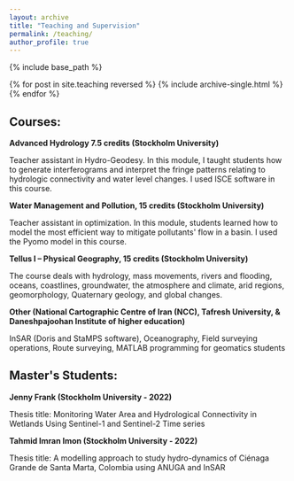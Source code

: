 ```yaml
---
layout: archive
title: "Teaching and Supervision"
permalink: /teaching/
author_profile: true
---
```


{% include base_path %}

{% for post in site.teaching reversed %}
  {% include archive-single.html %}
{% endfor %}


## Courses:

**Advanced Hydrology 7.5 credits (Stockholm University)**

Teacher assistant in Hydro-Geodesy. In this module, I taught students how to generate interferograms and interpret the fringe patterns relating to hydrologic connectivity and water level changes. I used ISCE software in this course.

**Water Management and Pollution, 15 credits (Stockholm University)**

Teacher assistant in optimization. In this module, students learned how to model the most efficient way to mitigate pollutants' flow in a basin. I used the Pyomo model in this course.

**Tellus I – Physical Geography, 15 credits (Stockholm University)**

The course deals with hydrology, mass movements, rivers and flooding, oceans, coastlines, groundwater, the atmosphere and climate, arid regions, geomorphology, Quaternary geology, and global changes.

**Other (National Cartographic Centre of Iran (NCC), Tafresh University, & Daneshpajoohan Institute of higher education)**

InSAR (Doris and StaMPS software), Oceanography, Field surveying operations, Route surveying, MATLAB programming for geomatics students

## Master's Students:

**Jenny Frank (Stockholm University - 2022)**

Thesis title: Monitoring Water Area and Hydrological Connectivity in Wetlands Using Sentinel-1 and Sentinel-2 Time series

**Tahmid Imran Imon (Stockholm University - 2022)**

Thesis title: A modelling approach to study hydro-dynamics of Ciénaga Grande de Santa Marta, Colombia using ANUGA and InSAR
